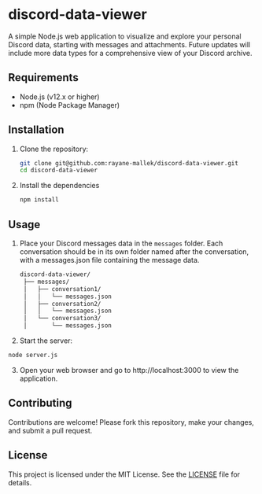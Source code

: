 # discord-data-viewer
A simple Node.js web application to visualize and explore your personal Discord data, starting with messages and attachments. Future updates will include more data types for a comprehensive view of your Discord archive.

## Requirements

- Node.js (v12.x or higher)
- npm (Node Package Manager)

## Installation

1. Clone the repository:

   ```sh
   git clone git@github.com:rayane-mallek/discord-data-viewer.git
   cd discord-data-viewer
   ```

2. Install the dependencies

   ```sh
   npm install
   ```

## Usage

1. Place your Discord messages data in the `messages` folder. Each conversation should be in its own folder named after the conversation, with a messages.json file containing the message data.
   ```sh
   discord-data-viewer/
    ├── messages/
    │   ├── conversation1/
    │   │   └── messages.json
    │   ├── conversation2/
    │   │   └── messages.json
    │   └── conversation3/
    │       └── messages.json
   ```

2. Start the server:

  ```sh
  node server.js
  ```

3. Open your web browser and go to http://localhost:3000 to view the application.

## Contributing

Contributions are welcome! Please fork this repository, make your changes, and submit a pull request.

## License

This project is licensed under the MIT License. See the [LICENSE](LICENSE) file for details.
